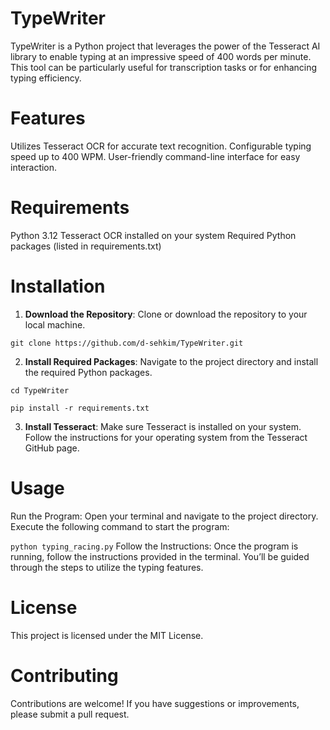 # TypeWriter
TypeWriter is a Python project that leverages the power of the Tesseract AI library to enable typing at an impressive speed of 400 words per minute. This tool can be particularly useful for transcription tasks or for enhancing typing efficiency.

# Features
Utilizes Tesseract OCR for accurate text recognition.
Configurable typing speed up to 400 WPM.
User-friendly command-line interface for easy interaction.

# Requirements
Python 3.12
Tesseract OCR installed on your system
Required Python packages (listed in requirements.txt)

# Installation
1. **Download the Repository**: Clone or download the repository to your local machine.

```git clone https://github.com/d-sehkim/TypeWriter.git```

2. **Install Required Packages**: Navigate to the project directory and install the required Python packages.

```cd TypeWriter```

```pip install -r requirements.txt```

3. **Install Tesseract**: Make sure Tesseract is installed on your system. Follow the instructions for your operating system from the Tesseract GitHub page.

# Usage
Run the Program: Open your terminal and navigate to the project directory. Execute the following command to start the program:

```python typing_racing.py```
Follow the Instructions: Once the program is running, follow the instructions provided in the terminal. You’ll be guided through the steps to utilize the typing features.

# License
This project is licensed under the MIT License.

# Contributing
Contributions are welcome! If you have suggestions or improvements, please submit a pull request.
